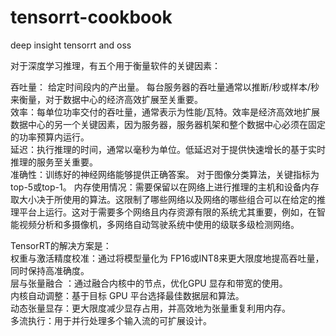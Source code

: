 # tensorrt-cookbook
deep insight tensorrt and oss  

对于深度学习推理，有五个用于衡量软件的关键因素：

吞吐量： 给定时间段内的产出量。 每台服务器的吞吐量通常以推断/秒或样本/秒来衡量，对于数据中心的经济高效扩展至关重要。   
效率：每单位功率交付的吞吐量，通常表示为性能/瓦特。效率是经济高效地扩展数据中心的另一个关键因素，因为服务器，服务器机架和整个数据中心必须在固定的功率预算内运行。   
延迟：执行推理的时间，通常以毫秒为单位。低延迟对于提供快速增长的基于实时推理的服务至关重要。    
准确性：训练好的神经网络能够提供正确答案。 对于图像分类算法，关键指标为top-5或top-1。 
内存使用情况：需要保留以在网络上进行推理的主机和设备内存取大小决于所使用的算法。这限制了哪些网络以及网络的哪些组合可以在给定的推理平台上运行。这对于需要多个网络且内存资源有限的系统尤其重要，例如，在智能视频分析和多摄像机，多网络自动驾驶系统中使用的级联多级检测网络。    

TensorRT的解决方案是：    
权重与激活精度校准：通过将模型量化为 FP16或INT8来更大限度地提高吞吐量，同时保持高准确度。   
层与张量融合 ：通过融合内核中的节点，优化GPU 显存和带宽的使用。   
内核自动调整：基于目标 GPU 平台选择最佳数据层和算法。   
动态张量显存：更大限度减少显存占用，并高效地为张量重复利用内存。   
多流执行：用于并行处理多个输入流的可扩展设计。    


